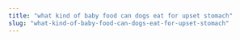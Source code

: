 ```yaml
---
title: "what kind of baby food can dogs eat for upset stomach"
slug: "what-kind-of-baby-food-can-dogs-eat-for-upset-stomach"
---
```


